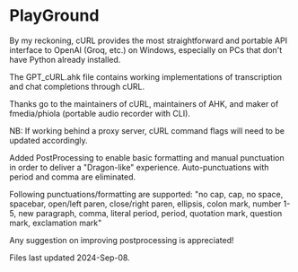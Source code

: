 # PlayGround
By my reckoning, cURL provides the most straightforward and portable API interface to OpenAI (Groq, etc.) on Windows, especially on PCs that don't have Python already installed.

The GPT_cURL.ahk file contains working implementations of transcription and chat completions through cURL.

Thanks go to the maintainers of cURL, maintainers of AHK, and maker of fmedia/phiola (portable audio recorder with CLI).

NB: If working behind a proxy server, cURL command flags will need to be updated accordingly.

Added PostProcessing to enable basic formatting and manual punctuation in order to deliver a "Dragon-like" experience.  Auto-punctuations with period and comma are eliminated.  

Following punctuations/formatting are supported: 
"no cap, cap, no space, spacebar, open/left paren, close/right paren, ellipsis, colon mark, number 1-5, new paragraph, comma, literal period, period, quotation mark, question mark, exclamation mark"

Any suggestion on improving postprocessing is appreciated!


Files last updated 2024-Sep-08.
